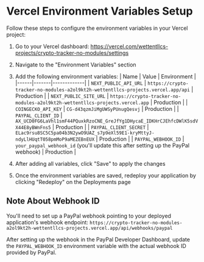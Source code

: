 # Vercel Environment Variables Setup

Follow these steps to configure the environment variables in your Vercel project:

1. Go to your Vercel dashboard: https://vercel.com/wettentllcs-projects/crypto-tracker-no-modules/settings

2. Navigate to the "Environment Variables" section

3. Add the following environment variables:   | Name | Value | Environment |
   |------|-------|-------------|
   | `NEXT_PUBLIC_API_URL` | `https://crypto-tracker-no-modules-a2ol9kt2h-wettentllcs-projects.vercel.app/api` | Production |
   | `NEXT_PUBLIC_SITE_URL` | `https://crypto-tracker-no-modules-a2ol9kt2h-wettentllcs-projects.vercel.app` | Production |
   | `COINGECKO_API_KEY` | `CG-d43qzmJiMgUWSyPUnugQesvj` | Production |
   | `PAYPAL_CLIENT_ID` | `AX_UCD0FG6LaVhl1smF44PQuxkRzoCNE_GreJfYg1DHycaE_IDKHrCJEhfcDWlK5sdVX44E8yBWnFns5` | Production |
   | `PAYPAL_CLIENT_SECRET` | `ELac9rsu8SC5C5pa04b3N2ywO9UAZ_s7p9eXl59E1-kryMttyJ-ndyLlHUqtT058pmMoP9aMEZEBnEUX` | Production |
   | `PAYPAL_WEBHOOK_ID` | `your_paypal_webhook_id` (you'll update this after setting up the PayPal webhook) | Production |

4. After adding all variables, click "Save" to apply the changes

5. Once the environment variables are saved, redeploy your application by clicking "Redeploy" on the Deployments page

## Note About Webhook ID

You'll need to set up a PayPal webhook pointing to your deployed application's webhook endpoint:
`https://crypto-tracker-no-modules-a2ol9kt2h-wettentllcs-projects.vercel.app/api/webhooks/paypal`

After setting up the webhook in the PayPal Developer Dashboard, update the `PAYPAL_WEBHOOK_ID` environment variable with the actual webhook ID provided by PayPal.
